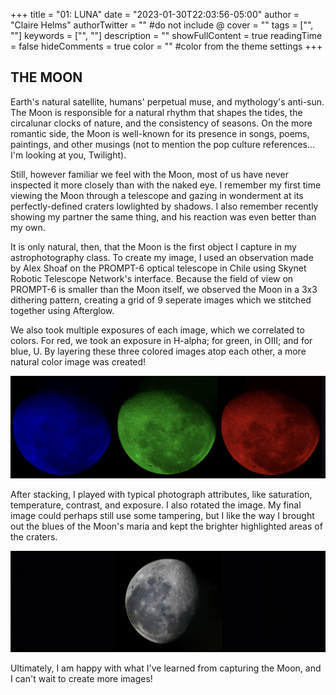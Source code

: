 +++
title = "01: LUNA"
date = "2023-01-30T22:03:56-05:00"
author = "Claire Helms"
authorTwitter = "" #do not include @
cover = ""
tags = ["", ""]
keywords = ["", ""]
description = ""
showFullContent = true
readingTime = false
hideComments = true
color = "" #color from the theme settings
+++

## THE MOON

Earth's natural satellite, humans' perpetual muse, and mythology's anti-sun. The Moon is responsible for a natural rhythm that shapes the tides, the circalunar clocks of nature, and the consistency of seasons. On the more romantic side, the Moon is well-known for its presence in songs, poems, paintings, and other musings (not to mention the pop culture references... I'm looking at you, Twilight). 

Still, however familiar we feel with the Moon, most of us have never inspected it more closely than with the naked eye. I remember my first time viewing the Moon through a telescope and gazing in wonderment at its perfectly-defined craters lowlighted by shadows. I also remember recently showing my partner the same thing, and his reaction was even better than my own.

It is only natural, then, that the Moon is the first object I capture in my astrophotography class. To create my image, I used an observation made by Alex Shoaf on the PROMPT-6 optical telescope in Chile using Skynet Robotic Telescope Network's interface. Because the field of view on PROMPT-6 is smaller than the Moon itself, we observed the Moon in a 3x3 dithering pattern, creating a grid of 9 seperate images which we stitched together using Afterglow.

We also took multiple exposures of each image, which we correlated to colors. For red, we took an exposure in H-alpha; for green, in OIII; and for blue, U. By layering these three colored images atop each other, a more natural color image was created!

![Red, green, and blue moons](moons_color.png)

After stacking, I played with typical photograph attributes, like saturation, temperature, contrast, and exposure. I also rotated the image. My final image could perhaps still use some tampering, but I like the way I brought out the blues of the Moon's maria and kept the brighter highlighted areas of the craters. 

![Final colored moon](moon_colored.png)

Ultimately, I am happy with what I've learned from capturing the Moon, and I can't wait to create more images!